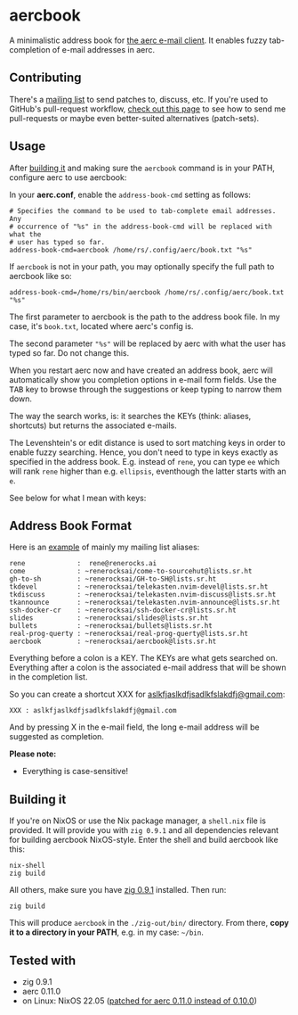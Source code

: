 # aercbook

A minimalistic address book for [the aerc e-mail client](https://aerc-mail.org).
It enables fuzzy tab-completion of e-mail addresses in aerc.

## Contributing

There's a [mailing list](https://lists.sr.ht/~renerocksai/aercbook) to send
patches to, discuss, etc. If you're used to GitHub's pull-request workflow,
[check out this page](https://man.sr.ht/~renerocksai/migrate-to-sourcehut/PR.md)
to see how to send me pull-requests or maybe even better-suited alternatives
(patch-sets).

## Usage

After [building it](#building-it) and making sure the `aercbook` command is in
your PATH, configure aerc to use aercbook:

In your **aerc.conf**, enable the `address-book-cmd` setting as follows:

```console
# Specifies the command to be used to tab-complete email addresses. Any
# occurrence of "%s" in the address-book-cmd will be replaced with what the
# user has typed so far.
address-book-cmd=aercbook /home/rs/.config/aerc/book.txt "%s"
```

If `aercbook` is not in your path, you may optionally specify the full path to
aercbook like so:

```console
address-book-cmd=/home/rs/bin/aercbook /home/rs/.config/aerc/book.txt "%s"
```

The first parameter to aercbook is the path to the address book file. In my
case, it's `book.txt`, located where aerc's config is.

The second parameter `"%s"` will be replaced by aerc with what the user has
typed so far. Do not change this.

When you restart aerc now and have created an address book, aerc will
automatically show you completion options in e-mail form fields. Use the
<kbd>TAB</kbd> key to browse through the suggestions or keep typing to narrow
them down.

The way the search works, is: it searches the KEYs (think: aliases, shortcuts)
but returns the associated e-mails.

The Levenshtein's or edit distance is used to sort matching keys in order to
enable fuzzy searching. Hence, you don't need to type in keys exactly as
specified in the address book. E.g. instead of `rene`, you can type `ee` which
will rank `rene` higher than e.g. `ellipsis`, eventhough the latter starts with
an `e`.

See below for what I mean with keys:

## Address Book Format

Here is an [example](./book.txt) of mainly my mailing list aliases:

```console
rene             :  rene@renerocks.ai
come             : ~renerocksai/come-to-sourcehut@lists.sr.ht
gh-to-sh         : ~renerocksai/GH-to-SH@lists.sr.ht
tkdevel          : ~renerocksai/telekasten.nvim-devel@lists.sr.ht
tkdiscuss        : ~renerocksai/telekasten.nvim-discuss@lists.sr.ht
tkannounce       : ~renerocksai/telekasten.nvim-announce@lists.sr.ht
ssh-docker-cr    : ~renerocksai/ssh-docker-cr@lists.sr.ht
slides           : ~renerocksai/slides@lists.sr.ht
bullets          : ~renerocksai/bullets@lists.sr.ht
real-prog-querty : ~renerocksai/real-prog-querty@lists.sr.ht
aercbook         : ~renerocksai/aercbook@lists.sr.ht
```

Everything before a colon is a KEY. The KEYs are what gets searched on.
Everything after a colon is the associated e-mail address that will be shown in
the completion list.

So you can create a shortcut XXX for aslkfjaslkdfjsadlkfslakdfj@gmail.com:

```console
XXX : aslkfjaslkdfjsadlkfslakdfj@gmail.com
```

And by pressing X in the e-mail field, the long e-mail address will be
suggested as completion.

**Please note:**

- Everything is case-sensitive!

## Building it

If you're on NixOS or use the Nix package manager, a `shell.nix` file is
provided. It will provide you with `zig 0.9.1` and all dependencies relevant for
building aercbook NixOS-style. Enter the shell and build aercbook like this:

```console
nix-shell
zig build
```

All others, make sure you have [zig 0.9.1](https://ziglang.org/download/)
installed. Then run:

```console
zig build
```

This will produce `aercbook` in the `./zig-out/bin/` directory. From there,
**copy it to a directory in your PATH**, e.g. in my case: `~/bin`.

## Tested with

- zig 0.9.1
- aerc 0.11.0
- on Linux: NixOS 22.05 ([patched for aerc 0.11.0 instead of
  0.10.0](https://sr.ht/~renerocksai/nixpkgs/))
